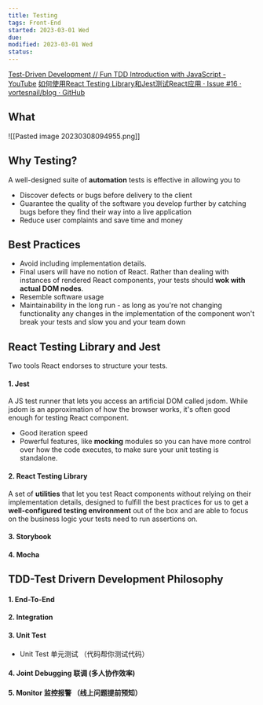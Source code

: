 ```yaml
---
title: Testing
tags: Front-End   
started: 2023-03-01 Wed
due: 
modified: 2023-03-01 Wed
status: 
---
```

[Test-Driven Development // Fun TDD Introduction with JavaScript - YouTube](https://www.youtube.com/watch?v=Jv2uxzhPFl4)
[如何使用React Testing Library和Jest测试React应用 · Issue #16 · vortesnail/blog · GitHub](https://github.com/vortesnail/blog/issues/16)
## What
![[Pasted image 20230308094955.png]]
## Why Testing?
A well-designed suite of **automation** tests is effective in allowing you to 
- Discover defects or bugs before delivery to the client
- Guarantee the quality of the software you develop further by catching bugs before they find their way into a live application
- Reduce user complaints and save time and money
## Best Practices
- Avoid including implementation details. 
- Final users will have no notion of React. Rather than dealing with instances of rendered React components, your tests should **wok with actual DOM nodes**.
- Resemble software usage
- Maintainability in the long run - as long as you're not changing functionality any changes in the implementation of the component won't break your tests and slow you and your team down

## React Testing Library and Jest
Two tools React endorses to structure your tests.
#### 1. Jest
A JS test runner that lets you access an artificial DOM called jsdom. While jsdom is an approximation of how the browser works, it's often good enough for testing React component.
- Good iteration speed
- Powerful features, like **mocking** modules so you can have more control over how the code executes, to make sure your unit testing is standalone.
#### 2. React Testing Library
A set of **utilities** that let you test React components without relying on their implementation details, designed to fulfill the best practices for us to get a **well-configured testing environment** out of the box and are able to focus on the business logic your tests need to run assertions on.
#### 3. Storybook
#### 4. Mocha
## TDD-Test Drivern Development Philosophy
#### 1. End-To-End
#### 2. Integration
#### 3. Unit Test
- Unit Test 单元测试 （代码帮你测试代码）
#### 4. Joint Debugging 联调 (多人协作效率)
#### 5. Monitor 监控报警 （线上问题提前预知）

